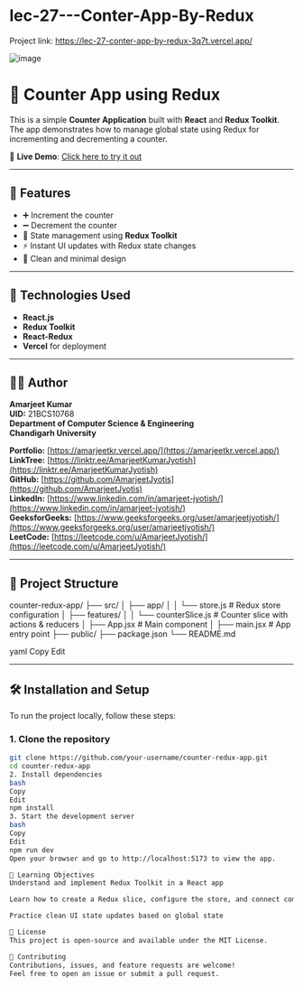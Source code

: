 # lec-27---Conter-App-By-Redux

Project link: https://lec-27-conter-app-by-redux-3q7t.vercel.app/


![image](https://github.com/user-attachments/assets/a4a5fc3b-cb29-4324-984d-53eda42cdb0b)


# 🔢 Counter App using Redux

This is a simple **Counter Application** built with **React** and **Redux Toolkit**. The app demonstrates how to manage global state using Redux for incrementing and decrementing a counter.

🔗 **Live Demo**: [Click here to try it out](https://lec-27-conter-app-by-redux-3q7t.vercel.app/)

---

## 📌 Features

- ➕ Increment the counter
- ➖ Decrement the counter
- 🔄 State management using **Redux Toolkit**
- ⚡ Instant UI updates with Redux state changes
- 🧼 Clean and minimal design

---

## 🚀 Technologies Used

- **React.js**
- **Redux Toolkit**
- **React-Redux**
- **Vercel** for deployment

---

## 🧑‍💻 Author

**Amarjeet Kumar**  
**UID:** 21BCS10768  
**Department of Computer Science & Engineering**  
**Chandigarh University**

**Portfolio:** [https://amarjeetkr.vercel.app/](https://amarjeetkr.vercel.app/)  
**LinkTree:** [https://linktr.ee/AmarjeetKumarJyotish](https://linktr.ee/AmarjeetKumarJyotish)  
**GitHub:** [https://github.com/AmarjeetJyotis](https://github.com/AmarjeetJyotis)  
**LinkedIn:** [https://www.linkedin.com/in/amarjeet-jyotish/](https://www.linkedin.com/in/amarjeet-jyotish/)  
**GeeksforGeeks:** [https://www.geeksforgeeks.org/user/amarjeetjyotish/](https://www.geeksforgeeks.org/user/amarjeetjyotish/)  
**LeetCode:** [https://leetcode.com/u/AmarjeetJyotish/](https://leetcode.com/u/AmarjeetJyotish/)


---

## 📁 Project Structure

counter-redux-app/
├── src/
│ ├── app/
│ │ └── store.js # Redux store configuration
│ ├── features/
│ │ └── counterSlice.js # Counter slice with actions & reducers
│ ├── App.jsx # Main component
│ ├── main.jsx # App entry point
├── public/
├── package.json
└── README.md

yaml
Copy
Edit

---

## 🛠️ Installation and Setup

To run the project locally, follow these steps:

### 1. Clone the repository

```bash
git clone https://github.com/your-username/counter-redux-app.git
cd counter-redux-app
2. Install dependencies
bash
Copy
Edit
npm install
3. Start the development server
bash
Copy
Edit
npm run dev
Open your browser and go to http://localhost:5173 to view the app.

🧠 Learning Objectives
Understand and implement Redux Toolkit in a React app

Learn how to create a Redux slice, configure the store, and connect components using useSelector and useDispatch

Practice clean UI state updates based on global state

📄 License
This project is open-source and available under the MIT License.

🤝 Contributing
Contributions, issues, and feature requests are welcome!
Feel free to open an issue or submit a pull request.








